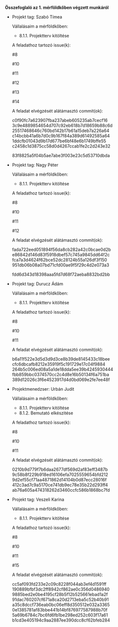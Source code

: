 **Összefoglaló az 1. mérföldkőben végzett munkáról**

- Projekt tag: Szabó Tímea

    Vállalásaim a mérföldkőben:


    - 8.1.1. Projektterv kitöltése

    A feladathoz tartozó issue(k):

    #8

    #10

    #11

    #12

    #13

    #14


    A feladat elvégzését alátámasztó commit(ok):

    c0f90fc7a623907fba237abeb605235ab7cecf16
    3c9e4889854654d707c92eb618b7d18659b88c6d
    25517468646c760bd142b17b61a15deb7a226a64
    c14bcbb41a6b7d0c9b167f84a389d61492585a64
    1ddcfb01043d9b17d677be6bf48e6b1749bffe55
    c2458c1d3875cc58d0d4267ccab1fe2c2d243e32

    83f8825a5f04b5ae7abe3f003e23c5d53710dbda



- Projekt tag: Nagy Péter

    Vállalásaim a mérföldkőben:


    - 8.1.1. Projektterv kitöltése

    A feladathoz tartozó issue(k):

    #8

    #10

    #11

    #12

    A feladat elvégzését alátámasztó commit(ok):

    fada722eed051894f56da8cb282a42c0bcae0d2b
    e86842d146d83f5918dbef57c745a9845dd64f2c
    fca7a3d4624f62bce52dc28124b55a126df3f150
    951db06b08a07bd71cfd00ae9f5f29c4d2e073a3

    fdd6d343d18398aaa5fd7d68f72aeba8832bd2bb



- Projekt tag: Durucz Ádám

    Vállalásaim a mérföldkőben:


    - 8.1.1. Projektterv kitöltése

    A feladathoz tartozó issue(k):

    #8

    #10

    #11

    A feladat elvégzését alátámasztó commit(ok):

    b6a11f522e3d5d3d9d3ce8b39de8145433c18bee
    cfc6dbcafb8212e35919f5c191729e17c04f9884
    264b5c006ed08a5a1de18dda5ee39b4245930444
    fbb859bbc0374570cc2c4d8e16b50134f6a751ba
    389d12026c3f6e4523917d4d0bd069e2fe7ee48f


- Projektmenedzser: Urbán Judit

    Vállalásaim a mérföldkőben:

    
    - 8.1.1. Projektterv kitöltése
    - 8.1.2. Bemutató elkészitése

    A feladathoz tartozó issue(k):

    #8

    #10

    #11

    A feladat elvégzését alátámasztó commit(ok):

    0210b9d779f7b6daa2677df569d2af83eff3487b
    9c58b8f229b918ed16106efa7025559654bfd212
    9d2ef55cf71aa4871862d14104b0d87ecc28016f
    412c3ad7c9a5170ce741db9ec78e35b22d293ff4
    ab76a605a474318262d3460ccfc586b1868bc7fd



- Projekt tag: Veszeli Karina

    Vállalásaim a mérföldkőben:


    - 8.1.1. Projektterv kitöltése

    A feladathoz tartozó issue(k):

    #8

    #10

    #11

    #15


    A feladat elvégzését alátámasztó commit(ok):

   cc5af093fd233e2c09c8228f044ab3ef4d1591ff
   190889bfbf3dc2ff8942cf862ae0c356d0486940
   9885bed2e0be4195cf28b5f12b525661ebad1a2f
   91dac760207cf671a8ca20d2713eba5c52b40b91
   a35c8dccf736eab0bc06eff8d350512e032a3365
   0e1385781af83bbe441b14bf876977587988b70f
   5a69b6784c7bc6fd6fb1be298ed252c603f17a61
   b1cd3e405194c9aa2887ee390dcc8cf62bfeb284

